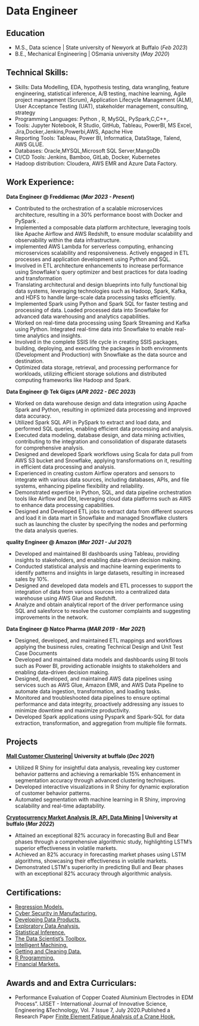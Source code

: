 # Data Engineer

## Education						       		
- M.S., Data science	| State university of Newyork at Buffalo (_Feb 2023_) 			        		
- B.E., Mechanical Engineering  | OSmania university (_May 2020_)

## Technical Skills: 
- Skills: Data Modelling, EDA, hypothesis testing, data wrangling, feature engineering, statistical inference, A/B testing, machine learning, Agile project management (Scrum), Application Lifecycle Management (ALM), User Acceptance Testing (UAT), stakeholder management, consulting, strategy
- Programming Languages: Python , R, MySQL, PySpark,C,C++,.
- Tools: Jupyter Notebook, R Studio,  GitHub, Tableau, PowerBI, MS Excel, Jira,Docker,Jenkins,Powerbi,AWS, Apache Hive
- Reporting Tools: Tableau, Power BI, Informatica, DataStage, Talend, AWS GLUE.
- Databases: Oracle,MYSQL,Microsoft SQL Server,MangoDb
- CI/CD Tools: Jenkins, Bamboo, GitLab, Docker, Kubernetes 
- Hadoop distribution: Cloudera, AWS EMR and Azure Data Factory.


## Work Experience:
**Data Engineer @ Freddiemac (_Mar 2023 - Present_)**
- Contributed to the orchestration of a scalable microservices architecture, resulting in a 30% performance boost with Docker and PySpark .
-	Implemented a composable data platform architecture, leveraging tools like Apache Airflow and AWS Redshift, to ensure modular scalability and observability within the data infrastructure.
- implemented AWS Lambda for serverless computing, enhancing microservices scalability and responsiveness. Actively engaged in ETL processes and application development using Python and SQL.
-	Involved in ETL architecture enhancements to increase performance using Snowflake's query optimizer and best practices for data loading and transformation
- Translating architectural and design blueprints into fully functional big data systems, leveraging technologies such as Hadoop, Spark, Kafka, and HDFS to handle large-scale data processing tasks efficiently.
-	Implemented Spark using Python and Spark SQL for faster testing and processing of data. Loaded processed data into Snowflake for advanced data warehousing and analytics capabilities.
-	Worked on real-time data processing using Spark Streaming and Kafka using Python. Integrated real-time data into Snowflake to enable real-time analytics and insights.
-	Involved in the complete SSIS life cycle in creating SSIS packages, building, deploying, and executing the packages in both environments (Development and Production) with Snowflake as the data source and destination.
-	Optimized data storage, retrieval, and processing performance for workloads, utilizing efficient storage solutions and distributed computing frameworks like Hadoop and Spark.


**Data Engineer @ Tek Gigzs (_APR 2022 - DEC 2023_)**
-  Worked on data warehouse design and data integration using Apache Spark and Python, resulting in optimized data processing and improved data accuracy.
- Utilized Spark SQL API in PySpark to extract and load data, and performed SQL queries, enabling efficient data processing and analysis.
-	Executed data modeling, database design, and data mining activities, contributing to the integration and consolidation of disparate datasets for comprehensive analysis.
- Designed and developed Spark workflows using Scala for data pull from AWS S3 bucket and Snowflake, applying transformations on it, resulting in efficient data processing and analysis.
- Experienced in creating custom Airflow operators and sensors to integrate with various data sources, including databases, APIs, and file systems, enhancing pipeline flexibility and reliability.
-	Demonstrated expertise in Python, SQL, and data pipeline orchestration tools like Airflow and Dbt, leveraging cloud data platforms such as AWS to enhance data processing capabilities.
-	Designed and Developed ETL jobs to extract data from different sources and load it in data mart in Snowflake and managed Snowflake clusters such as launching the cluster by specifying the nodes and performing the data analysis queries. 

**quality  Engineer @ Amazon (_Mar 2021 - Jul 2021_)**
- Developed and maintained BI dashboards using Tableau, providing insights to stakeholders, and enabling data-driven decision making.
-	Conducted statistical analysis and machine learning experiments to identify patterns and insights in large datasets, resulting in increased sales by 10%.
-	Designed and developed data models and ETL processes to support the integration of data from various sources into a centralized data warehouse using AWS Glue and Redshift.
-	Analyze and obtain analytical report of the driver performance using SQL and salesforce to resolve the customer complaints and suggesting improvements in the network.

**Data Engineer @ Natco Pharma (_MAR 2019 - Mar 2021_)**
- Designed, developed, and maintained ETL mappings and workflows applying the business rules, creating Technical Design and Unit Test Case Documents
- Developed and maintained data models and dashboards using BI tools such as Power BI, providing actionable insights to stakeholders and enabling data-driven decision making.
- Designed, developed, and maintained AWS data pipelines using services such as AWS Glue, Amazon EMR, and AWS Data Pipeline to automate data ingestion, transformation, and loading tasks.
- Monitored and troubleshooted data pipelines to ensure optimal performance and data integrity, proactively addressing any issues to minimize downtime and maximize productivity.
- Developed Spark applications using Pyspark and Spark-SQL for data extraction, transformation, and aggregation from multiple file formats.

## Projects

**<a href="assets/img/rotating desk.pdf" target="_blank">Mall Customer Clustering</a>| University at buffalo (_Dec 2021_)**
-  Utilized R Shiny for insightful data analysis, revealing key customer behavior patterns and achieving a remarkable 15% enhancement in segmentation accuracy through advanced clustering techniques.
- Developed interactive visualizations in R Shiny for dynamic exploration of customer behavior patterns.
- Automated segmentation with machine learning in R Shiny, improving scalability and real-time adaptability.


**<a href="assets/img/FEA.pdf" target="_blank">Cryptocurrency Market Analysis (R, API, Data Mining</a> | University at buffalo (_Mar 2022_)**
-  Attained an exceptional 82% accuracy in forecasting Bull and Bear phases through a comprehensive algorithmic study, highlighting LSTM’s superior effectiveness in volatile markets.
-  Achieved an 82% accuracy in forecasting market phases using LSTM algorithms, showcasing their effectiveness in volatile markets.
-   Demonstrated LSTM's superiority in predicting Bull and Bear phases with an exceptional 82% accuracy through algorithmic analysis.


## Certifications:
- <a href="https://www.coursera.org/account/accomplishments/verify/S68CDQLPB688" target="_blank">Regression Models.</a>
- <a href="https://coursera.org/share/f6d43fc00e14b73256f56e4bf9e77686" target="_blank">Cyber Security in Manufacturing.</a>
- <a href="https://coursera.org/share/b96baf4e98713ab05eda5140ed3dccb1" target="_blank">Developing Data Products.</a>
- <a href="https://coursera.org/share/dee88a652b9f457b049d13353342ea84" target="_blank">Exploratory Data Analysis.</a>
- <a href="https://coursera.org/share/bc495b73a4297ab38398a702e0a6a9b9" target="_blank">Statistical Inference.</a>
- <a href="https://coursera.org/share/60c2706d381d08bfb7d6eb66f2d08517" target="_blank">The Data Scientist’s Toolbox.</a>
- <a href="https://coursera.org/share/3544477778953c7c85237beb9081c7ee" target="_blank">Intelligent Machining.</a>
- <a href="https://coursera.org/share/4a12ad0a704eb53f0956836038e33fa2" target="_blank">Getting and Cleaning Data.</a>
- <a href="https://coursera.org/share/ae7cdbf8367bee5f1fb1ad1fef4fb23b" target="_blank">R Programming.</a>
- <a href="https://coursera.org/share/9a98376b6d99d041417495a4066228c6" target="_blank">Financial Markets.</a>

## Awards and and Extra Curriculars:
- Performance Evaluation of Copper Coated Aluminium Electrodes in EDM Process”. IJISET - International Journal of Innovative Science, Engineering &Technology, Vol. 7 Issue 7, July 2020.Published a Research Paper <a href="https://ijiset.com/vol7/v7s7/IJISET_V7_I7_42.pdf" target="_blank">Finite Element Fatigue Analysis of a Crane Hook.</a> 


